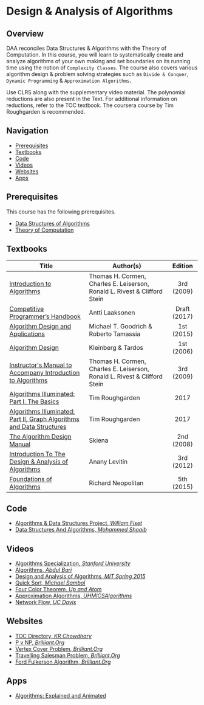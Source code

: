 # Design & Analysis of Algorithms

## Overview

DAA reconciles Data Structures & Algorithms with the Theory of Computation. In this course, you will learn to systematically create and  analyze algorithms of your own making and set boundaries on its running time using the notion of `Complexity Classes`. The course also covers various algorithm design & problem solving strategies such as `Divide & Conquer`, `Dynamic Programming` & `Approximation Algorithms`. 

Use CLRS along with the supplementary video material. The polynomial reductions are also present in the Text. For additional information on reductions, refer to the TOC textbook. The coursera course by Tim Roughgarden is recommended. 

## Navigation

*   [Prerequisites](#prerequisites)
*   [Textbooks](#textbooks)
*   [Code](#code)
*   [Videos](#videos)
*   [Websites](#websites)
*   [Apps](#apps)

## Prerequisites

This course has the following prerequisites.
*	[Data Structures of Algorithms](../CSF211)
*	[Theory of Computation](../CSF351)

## Textbooks

| Title | Author(s) | Edition |
| -------------|-------------|:-----:|
| [Introduction to Algorithms](https://drive.google.com/open?id=1M_2-jGxWyo1u5eHMXBKdxIgIJHY3wgI8) | Thomas H. Cormen, Charles E. Leiserson, Ronald L. Rivest & Clifford Stein | 3rd (2009) |
| [Competitive Programmer’s Handbook](https://drive.google.com/open?id=1o8Ar-5fEezvc5HgKOo584puepcmKCeWX) | Antti Laaksonen | Draft (2017) |
| [Algorithm Design and Applications](https://drive.google.com/open?id=14reI4oUtePBeC7Ej0rat5JbTEHOejAiI) | Michael T. Goodrich & Roberto Tamassia | 1st (2015) |
| [Algorithm Design](https://drive.google.com/open?id=1pjCBLPRNxVfiwu1gFcX2fhqf1ENWl0dl) | Kleinberg & Tardos | 1st (2006) |
| [Instructor's Manual to Accompany Introduction to Algorithms](https://drive.google.com/open?id=1u7k4xujMCdqt3RHMdoqXT3--64qxKQkC) | Thomas H. Cormen, Charles E. Leiserson, Ronald L. Rivest & Clifford Stein | 3rd (2009) |
| [Algorithms Illuminated: Part I, The Basics](https://drive.google.com/open?id=1XvRMMGg0uAAQlD2-HVPBZMYi8dzkZ_Xh) | Tim Roughgarden | 2017 |
| [Algorithms Illuminated: Part II, Graph Algorithms and Data Structures](https://drive.google.com/open?id=13txnsORZO60P-RqOKJ-LrCffmuvgJ9hd) | Tim Roughgarden | 2017 |
| [The Algorithm Design Manual](https://drive.google.com/open?id=1Eg5vwyDqkWFV7lz_5JCZmWEmFoY1imXT) | Skiena | 2nd (2008) |
| [Introduction To The Design & Analysis of Algorithms](https://drive.google.com/open?id=1K5wdR2czW-CIRUAGgTLZnTP6m2zu9fyU) | Anany Levitin | 3rd (2012) |
| [Foundations of Algorithms](https://drive.google.com/open?id=1gDln3tWIpcV82LP7AjRG4oQCUpJhhXRZ) | Richard Neopolitan | 5th (2015) |


## Code

*   [Algorithms & Data Structures Project, *William Fiset*](https://github.com/williamfiset/Algorithms)
*   [Data Structures And Algorithms, *Mohammed Shoaib*](https://github.com/Mohammed-Shoaib/Data-Structures-And-Algorithms)

## Videos
*	[Algorithms Specialization, *Stanford University*](https://www.coursera.org/specializations/algorithms)
*	[Algorithms, *Abdul Bari*](https://www.youtube.com/watch?v=0IAPZzGSbME&list=PLDN4rrl48XKpZkf03iYFl-O29szjTrs_O)
*	[Design and Analysis of Algorithms, *MIT Spring 2015*](https://www.youtube.com/playlist?list=PLUl4u3cNGP6317WaSNfmCvGym2ucw3oGp)
*	[Quick Sort, *Michael Sambol*](https://www.youtube.com/watch?v=Hoixgm4-P4M&feature=youtu.be)
*	[Four Color Theorem, *Up and Atom*](https://www.youtube.com/watch?v=42-ws3bkrKM&feature=youtu.be)
*	[Approximation Algorithms, *UHMICSAlgorithms*](https://www.youtube.com/watch?v=hdch8ioLRqE&feature=youtu.be)
*	[Network Flow, *UC Davis*](https://www.youtube.com/watch?v=_G6_-ljgmXE&feature=youtu.be)

## Websites
*	[TOC Directory, *KR Chowdhary*](http://www.krchowdhary.com/toc/)
*	[P v NP, *Brilliant.Org*](https://brilliant.org/wiki/p-versus-np/)
*	[Vertex Cover Problem, *Brilliant.Org*](https://brilliant.org/wiki/vertex-cover/)
*	[Travelling Salesman Problem, *Brilliant.Org*](https://brilliant.org/wiki/traveling-salesperson-problem/)
*	[Ford Fulkerson Algorithm, *Brilliant.Org*](https://brilliant.org/wiki/ford-fulkerson-algorithm/)

## Apps
*   [Algorithms: Explained and Animated](http://algorithm.wiki/en/app/)
